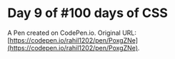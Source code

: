 # Day 9 of #100 days of CSS

A Pen created on CodePen.io. Original URL: [https://codepen.io/rahil1202/pen/PoxgZNe](https://codepen.io/rahil1202/pen/PoxgZNe).

